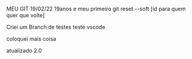 MEU GIT 19/02/22 19anos
e meu primeiro git reset --soft [id para quem quer que volte]

Criei um Branch de testes
teste vscode

coloquei mais coisa

atualizado 2.0
